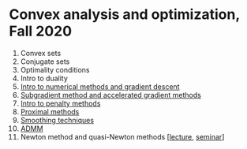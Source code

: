 # Convex analysis and optimization, Fall 2020

1. Convex sets
2. Conjugate sets
3. Optimality conditions
4. Intro to duality
5. [Intro to numerical methods and gradient descent](./grad_descent.ipynb) 
6. [Subgradient method  and accelerated gradient methods](./acc_gd/acc_gd.ipynb)
7. [Intro to penalty methods](./intro_penalty_auglagr.ipynb)
8. [Proximal methods](./proximal_methods.ipynb)
9. [Smoothing techniques](./smoothing.ipynb)
10. [ADMM](./admm_slides.ipynb)
11. Newton method and quasi-Newton methods [[lecture](./quasi-newton/lecture.pdf), [seminar](./quasi-newton/seminar.ipynb)]
